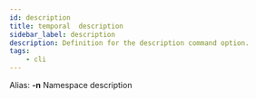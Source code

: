 ```yaml
---
id: description
title: temporal  description
sidebar_label: description
description: Definition for the description command option.
tags:
	- cli
---
```


Alias: **-n**
Namespace description

